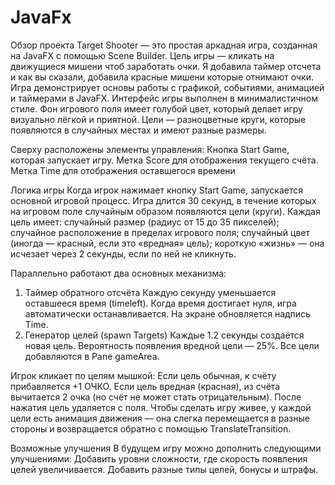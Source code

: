 # JavaFx

Обзор проекта
Target Shooter — это простая аркадная игра, созданная на JavaFX с помощью Scene Builder. Цель игры — кликать на движущиеся мишени чтоб заработать очки. Я добавила таймер отсчета и как вы сказали, добавила красные мишени которые отнимают очки. Игра демонстрирует основы работы с графикой, событиями, анимацией и таймерами в JavaFX.
Интерфейс игры выполнен в минималистичном стиле. Фон игрового поля имеет голубой цвет, который делает игру визуально лёгкой и приятной. Цели — разноцветные круги, которые появляются в случайных местах и имеют разные размеры.

Сверху расположены элементы управления:
Кнопка Start Game, которая запускает игру.
Метка Score для отображения текущего счёта.
Метка Time для отображения оставшегося времени

Логика игры
Когда игрок нажимает кнопку Start Game, запускается основной игровой процесс.
Игра длится 30 секунд, в течение которых на игровом поле случайным образом появляются цели (круги).
Каждая цель имеет:
случайный размер (радиус от 15 до 35 пикселей);
случайное расположение в пределах игрового поля;
случайный цвет (иногда — красный, если это «вредная» цель);
короткую «жизнь» — она исчезает через 2 секунды, если по ней не кликнуть.

Параллельно работают два основных механизма:
1. Таймер обратного отсчёта
Каждую секунду уменьшается оставшееся время (timeleft). Когда время достигает нуля, игра автоматически oстанавливается. На экране обновляется надпись Time.
2. Генератор целей (spawn Targets)
Каждые 1.2 секунды создаётся новая цель. Вероятность появления вредной цели — 25%. Все цели добавляются в Pane gameArea.

Игрок кликает по целям мышкой:
Если цель обычная, к счёту прибавляется +1 ОЧКО.
Если цель вредная (красная), из счёта вычитается 2 очка (но счёт не может стать отрицательным).
После нажатия цель удаляется с поля.
Чтобы сделать игру живее, у каждой цели есть анимация движения — она слегка перемещается в разные стороны и возвращается обратно с помощью TranslateTransition.

Возможные улучшения
В будущем игру можно дополнить следующими улучшениями:
Добавить уровни сложности, где скорость появления целей увеличивается.
Добавить разные типы целей, бонусы и штрафы.
